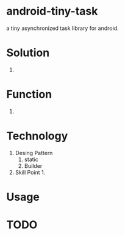 # android-tiny-task
a tiny asynchronized task library for android.

# Solution
1.

# Function
1.

# Technology
1. Desing Pattern
    1. static
    2. Builder
2. Skill Point
    1.

# Usage

# TODO
